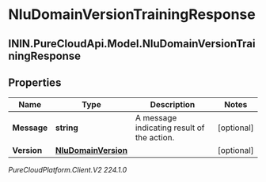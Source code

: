 # NluDomainVersionTrainingResponse

## ININ.PureCloudApi.Model.NluDomainVersionTrainingResponse

## Properties

|Name | Type | Description | Notes|
|------------ | ------------- | ------------- | -------------|
| **Message** | **string** | A message indicating result of the action. | [optional] |
| **Version** | [**NluDomainVersion**](NluDomainVersion) |  | [optional] |



_PureCloudPlatform.Client.V2 224.1.0_
